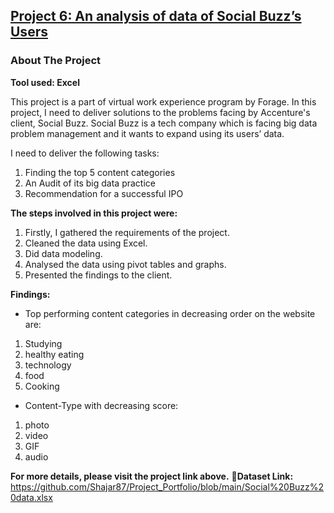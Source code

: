 ## [Project 6: An analysis of data of Social Buzz’s Users](https://github.com/Shajar87/Project_Portfolio/blob/main/Social%20Buzz%20data%20analysis.pptx)
### About The Project
**Tool used: Excel**

This project is a part of virtual work experience program by Forage. In this project, I need to deliver solutions to the problems facing by Accenture's client, Social Buzz. Social Buzz is a tech company which is facing big data problem management and it wants to expand using its users’ data.

I need to deliver the following tasks:
1. Finding the top 5 content categories
2. An Audit of its big data practice
3. Recommendation for a successful IPO

**The steps involved in this project were:**
1. Firstly, I gathered the requirements of the project.
2. Cleaned the data using Excel.
3. Did data modeling.
4. Analysed the data using pivot tables and graphs.
5. Presented the findings to the client.

**Findings:**
- Top performing content categories in decreasing order on the website are:
1. Studying
2. healthy eating
3. technology
4. food
5. Cooking

- Content-Type with decreasing score:
1. photo
2. video
3. GIF
4. audio

**For more details, please visit the project link above.**
**🔗Dataset Link:** https://github.com/Shajar87/Project_Portfolio/blob/main/Social%20Buzz%20data.xlsx
